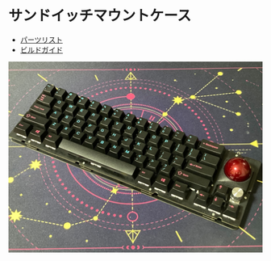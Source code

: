 # サンドイッチマウントケース
- [パーツリスト](https://github.com/bbrfkr/dynamis-keyboard/blob/main/case/sandwitch/BOM-jp.md)
- [ビルドガイド](https://github.com/bbrfkr/dynamis-keyboard/blob/main/case/sandwitch/BUILD-jp.md)

![dynamis](https://github.com/bbrfkr/dynamis-keyboard/blob/images/images/sandwitch-dynamis.jpg?raw=true)
